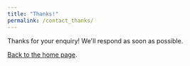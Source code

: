 ```yaml
---
title: "Thanks!"
permalink: /contact_thanks/
---
```


Thanks for your enquiry! We'll respond as soon as possible.

[Back to the home page](/).
